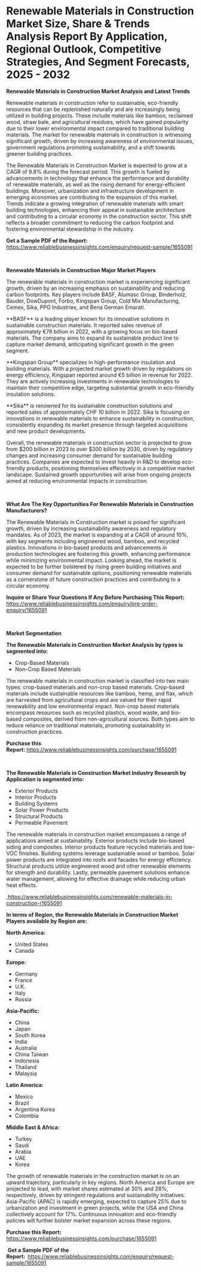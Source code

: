 <p><h1>Renewable Materials in Construction Market Size, Share & Trends Analysis Report By Application, Regional Outlook, Competitive Strategies, And Segment Forecasts, 2025 - 2032</h1></p><p><strong>Renewable Materials in Construction Market Analysis and Latest Trends</strong></p>
<p><p>Renewable materials in construction refer to sustainable, eco-friendly resources that can be replenished naturally and are increasingly being utilized in building projects. These include materials like bamboo, reclaimed wood, straw bale, and agricultural residues, which have gained popularity due to their lower environmental impact compared to traditional building materials. The market for renewable materials in construction is witnessing significant growth, driven by increasing awareness of environmental issues, government regulations promoting sustainability, and a shift towards greener building practices.</p><p>The Renewable Materials in Construction Market is expected to grow at a CAGR of 9.8% during the forecast period. This growth is fueled by advancements in technology that enhance the performance and durability of renewable materials, as well as the rising demand for energy-efficient buildings. Moreover, urbanization and infrastructure development in emerging economies are contributing to the expansion of this market. Trends indicate a growing integration of renewable materials with smart building technologies, enhancing their appeal in sustainable architecture and contributing to a circular economy in the construction sector. This shift reflects a broader commitment to reducing the carbon footprint and fostering environmental stewardship in the industry.</p></p>
<p><strong>Get a Sample PDF of the Report:&nbsp;</strong> <a href="https://www.reliablebusinessinsights.com/enquiry/request-sample/1655091?utm_campaign=1847&utm_medium=2&utm_source=Github&utm_content=ia&utm_term=18042025&utm_id=renewable-materials-in-construction">https://www.reliablebusinessinsights.com/enquiry/request-sample/1655091</a></p>
<p>&nbsp;</p>
<p><strong>Renewable Materials in Construction Major Market Players</strong></p>
<p><p>The renewable materials in construction market is experiencing significant growth, driven by an increasing emphasis on sustainability and reducing carbon footprints. Key players include BASF, Alumasc Group, Binderholz, Bauder, DowDupont, Forbo, Kingspan Group, Cold Mix Manufacturing, Cemex, Sika, PPG Industries, and Bena German Emarati.</p><p>**BASF** is a leading player known for its innovative solutions in sustainable construction materials. It reported sales revenue of approximately €78 billion in 2022, with a growing focus on bio-based materials. The company aims to expand its sustainable product line to capture market demand, anticipating significant growth in the green segment.</p><p>**Kingspan Group** specializes in high-performance insulation and building materials. With a projected market growth driven by regulations on energy efficiency, Kingspan reported around €5 billion in revenue for 2022. They are actively increasing investments in renewable technologies to maintain their competitive edge, targeting substantial growth in eco-friendly insulation solutions.</p><p>**Sika** is renowned for its sustainable construction solutions and reported sales of approximately CHF 10 billion in 2022. Sika is focusing on innovations in renewable materials to enhance sustainability in construction, consistently expanding its market presence through targeted acquisitions and new product developments.</p><p>Overall, the renewable materials in construction sector is projected to grow from $200 billion in 2023 to over $300 billion by 2030, driven by regulatory changes and increasing consumer demand for sustainable building practices. Companies are expected to invest heavily in R&D to develop eco-friendly products, positioning themselves effectively in a competitive market landscape. Sustained growth opportunities will arise from ongoing projects aimed at reducing environmental impacts in construction.</p></p>
<p>&nbsp;</p>
<p><strong>What Are The Key Opportunities For Renewable Materials in Construction Manufacturers?</strong></p>
<p><p>The Renewable Materials in Construction market is poised for significant growth, driven by increasing sustainability awareness and regulatory mandates. As of 2023, the market is expanding at a CAGR of around 10%, with key segments including engineered wood, bamboo, and recycled plastics. Innovations in bio-based products and advancements in production technologies are fostering this growth, enhancing performance while minimizing environmental impact. Looking ahead, the market is expected to be further bolstered by rising green building initiatives and consumer demand for sustainable options, positioning renewable materials as a cornerstone of future construction practices and contributing to a circular economy.</p></p>
<p><strong>Inquire or Share Your Questions If Any Before Purchasing This Report:</strong> <a href="https://www.reliablebusinessinsights.com/enquiry/pre-order-enquiry/1655091?utm_campaign=1847&utm_medium=2&utm_source=Github&utm_content=ia&utm_term=18042025&utm_id=renewable-materials-in-construction">https://www.reliablebusinessinsights.com/enquiry/pre-order-enquiry/1655091</a></p>
<p>&nbsp;</p>
<p><strong>Market Segmentation</strong></p>
<p><strong>The Renewable Materials in Construction Market Analysis by types is segmented into:</strong></p>
<p><ul><li>Crop-Based Materials</li><li>Non-Crop Based Materials</li></ul></p>
<p><p>The renewable materials in construction market is classified into two main types: crop-based materials and non-crop based materials. Crop-based materials include sustainable resources like bamboo, hemp, and flax, which are harvested from agricultural crops and are valued for their rapid renewability and low environmental impact. Non-crop based materials encompass resources such as recycled plastics, wood waste, and bio-based composites, derived from non-agricultural sources. Both types aim to reduce reliance on traditional materials, promoting sustainability in construction practices.</p></p>
<p><strong>Purchase this Report:&nbsp;</strong><a href="https://www.reliablebusinessinsights.com/purchase/1655091?utm_campaign=1847&utm_medium=2&utm_source=Github&utm_content=ia&utm_term=18042025&utm_id=renewable-materials-in-construction">https://www.reliablebusinessinsights.com/purchase/1655091</a></p>
<p>&nbsp;</p>
<p><strong>The Renewable Materials in Construction Market Industry Research by Application is segmented into:</strong></p>
<p><ul><li>Exterior Products</li><li>Interior Products</li><li>Building Systems</li><li>Solar Power Products</li><li>Structural Products</li><li>Permeable Pavement</li></ul></p>
<p><p>The renewable materials in construction market encompasses a range of applications aimed at sustainability. Exterior products include bio-based siding and composites. Interior products feature recycled materials and low-VOC finishes. Building systems leverage sustainable wood or bamboo. Solar power products are integrated into roofs and facades for energy efficiency. Structural products utilize engineered wood and other renewable elements for strength and durability. Lastly, permeable pavement solutions enhance water management, allowing for effective drainage while reducing urban heat effects.</p></p>
<p><a href="https://www.reliablebusinessinsights.com/renewable-materials-in-construction-r1655091?utm_campaign=1847&utm_medium=2&utm_source=Github&utm_content=ia&utm_term=18042025&utm_id=renewable-materials-in-construction">&nbsp;https://www.reliablebusinessinsights.com/renewable-materials-in-construction-r1655091</a></p>
<p><strong>In terms of Region, the Renewable Materials in Construction Market Players available by Region are:</strong></p>
<p>
    <p> <strong> North America: </strong>
        <ul>
            <li>United States</li>
            <li>Canada</li>
        </ul>
        </p> 
    <p> <strong> Europe: </strong>
        <ul>
            <li>Germany</li>
            <li>France</li>
            <li>U.K.</li>
            <li>Italy</li>
            <li>Russia</li>
        </ul>
        </p> 
    <p> <strong> Asia-Pacific: </strong>
        <ul>
            <li>China</li>
            <li>Japan</li>
            <li>South Korea</li>
            <li>India</li>
            <li>Australia</li>
            <li>China Taiwan</li>
            <li>Indonesia</li>
            <li>Thailand</li>
            <li>Malaysia</li>
        </ul>
        </p> 
    <p> <strong> Latin America: </strong>
        <ul>
            <li>Mexico</li>
            <li>Brazil</li>
            <li>Argentina Korea</li>
            <li>Colombia</li>
        </ul>
        </p> 
    <p> <strong> Middle East & Africa: </strong>
        <ul>
            <li>Turkey</li>
            <li>Saudi</li>
            <li>Arabia</li>
            <li>UAE</li>
            <li>Korea</li>
        </ul>
    </p>
    </p>
<p><p>The growth of renewable materials in the construction market is on an upward trajectory, particularly in key regions. North America and Europe are projected to lead, with market shares estimated at 30% and 28%, respectively, driven by stringent regulations and sustainability initiatives. Asia-Pacific (APAC) is rapidly emerging, expected to capture 25% due to urbanization and investment in green projects, while the USA and China collectively account for 17%. Continuous innovation and eco-friendly policies will further bolster market expansion across these regions.</p></p>
<p><strong>Purchase this Report: </strong><a href="https://www.reliablebusinessinsights.com/purchase/1655091?utm_campaign=1847&utm_medium=2&utm_source=Github&utm_content=ia&utm_term=18042025&utm_id=renewable-materials-in-construction">https://www.reliablebusinessinsights.com/purchase/1655091</a></p>
<p>&nbsp;<strong>Get a Sample PDF of the Report:&nbsp;&nbsp;</strong><a href="https://www.reliablebusinessinsights.com/enquiry/request-sample/1655091?utm_campaign=1847&utm_medium=2&utm_source=Github&utm_content=ia&utm_term=18042025&utm_id=renewable-materials-in-construction">https://www.reliablebusinessinsights.com/enquiry/request-sample/1655091</a></p>
<p><strong></strong></p>
<p><p></p><p></p><p></p></p>